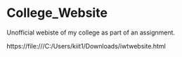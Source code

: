 # College_Website
Unofficial webiste of my college as part of an assignment.

https://file:///C:/Users/kiit1/Downloads/iwtwebsite.html
